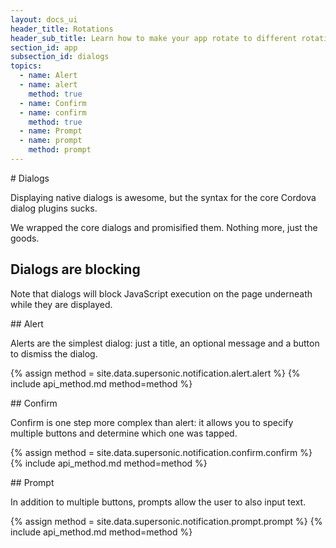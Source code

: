 ```yaml
---
layout: docs_ui
header_title: Rotations
header_sub_title: Learn how to make your app rotate to different rotations.
section_id: app
subsection_id: dialogs
topics:
  - name: Alert
  - name: alert
    method: true
  - name: Confirm
  - name: confirm
    method: true
  - name: Prompt
  - name: prompt
    method: prompt
---
```


<section class="docs-section" id="dialogs">
# Dialogs

Displaying native dialogs is awesome, but the syntax for the core Cordova dialog
plugins sucks.

We wrapped the core dialogs and promisified them. Nothing more, just the goods.

## Dialogs are blocking

Note that dialogs will block JavaScript execution on the page underneath while they are displayed.

<section class="docs-section" id="alert">
## Alert

Alerts are the simplest dialog: just a title, an optional message and a button to dismiss the dialog.

{% assign method = site.data.supersonic.notification.alert.alert %}
{% include api_method.md method=method %}
</section>

<section class="docs-section" id="confirm">
## Confirm

Confirm is one step more complex than alert: it allows you to specify multiple buttons and determine which one was tapped.

{% assign method = site.data.supersonic.notification.confirm.confirm %}
{% include api_method.md method=method %}
</section>

<section class="docs-section" id="prompt">
## Prompt

In addition to multiple buttons, prompts allow the user to also input text.

{% assign method = site.data.supersonic.notification.prompt.prompt %}
{% include api_method.md method=method %}
</section>

</section>
